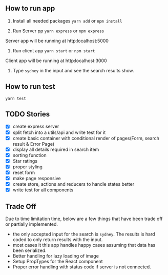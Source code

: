 ## How to run app

1. Install all needed packages
   `yarn add` or `npm install`

1. Run Server pp
   `yarn express` or `npm express`

Server app will be running at http:localhost:5000

1. Run client app
   `yarn start` or `npm start`

Client app will be running at http:localhost:3000

1. Type `sydney` in the input and see the search results show.

## How to run test

`yarn test`

## TODO Stories

- [x] create express server
- [x] split fetch into a utils/api and write test for it
- [x] create basic container with conditional render of pages(Form, search result & Error Page)
- [x] display all details required in search item
- [x] sorting function
- [x] Star ratings
- [x] proper styling
- [x] reset form
- [x] make page responsive
- [x] create store, actions and reducers to handle states better
- [x] write test for all components

## Trade Off

Due to time limitation time, below are a few things that have been trade off or partially implemented.

- the only accepted input for the search is `sydney`. The results is hard coded to only return results with the input.
- most cases it this app handles happy cases assuming that data has been serialized.
- Better handling for lazy loading of image
- Setup PropTypes for the React component
- Proper error handling with status code if server is not connected.
